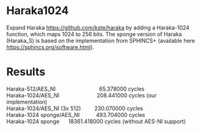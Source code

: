 # Haraka1024

Expand Haraka https://github.com/kste/haraka by adding a Haraka-1024 function, which maps 1024 to 256 bits. The sponge version of Haraka (Haraka_S) is based on the implementation from SPHINCS+ (available here https://sphincs.org/software.html).

# Results

Haraka-512/AES_NI&nbsp;&nbsp;&nbsp;&nbsp;&nbsp;&nbsp;&nbsp;&nbsp;&nbsp;&nbsp;&nbsp;&nbsp;&nbsp;&nbsp;&nbsp;&nbsp;&nbsp;&nbsp;&nbsp;&nbsp;&nbsp;&nbsp;&nbsp;&nbsp;&nbsp;&nbsp;&nbsp;&nbsp;&nbsp;65.378000 cycles<br>
Haraka-1024/AES_NI&nbsp;&nbsp;&nbsp;&nbsp;&nbsp;&nbsp;&nbsp;&nbsp;&nbsp;&nbsp;&nbsp;&nbsp;&nbsp;&nbsp;&nbsp;&nbsp;&nbsp;&nbsp;&nbsp;&nbsp;&nbsp;&nbsp;&nbsp;&nbsp;&nbsp;208.441000 cycles (our implementation)<br>
Haraka-1024/AES_NI (3x 512)&nbsp;&nbsp;&nbsp;&nbsp;&nbsp;&nbsp;&nbsp;&nbsp;&nbsp;230.070000 cycles<br>
Haraka-1024 sponge/AES_NI&nbsp;&nbsp;&nbsp;&nbsp;&nbsp;&nbsp;&nbsp;&nbsp;&nbsp;&nbsp;&nbsp;493.704000 cycles<br> 
Haraka-1024 sponge&nbsp;&nbsp;&nbsp;&nbsp;&nbsp;&nbsp;18361.418000 cycles (without AES-NI support)<br>
